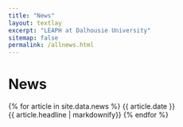 ```yaml
---
title: "News"
layout: textlay
excerpt: "LEAPH at Dalhousie University"
sitemap: false
permalink: /allnews.html
---
```


# News

{% for article in site.data.news %}
{{ article.date }} <br> {{ article.headline | markdownify}}
{% endfor %}
